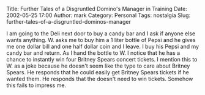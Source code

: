 Title: Further Tales of a Disgruntled Domino's Manager in Training
Date: 2002-05-25 17:00
Author: mark
Category: Personal
Tags: nostalgia
Slug: further-tales-of-a-disgruntled-dominos-manager

I am going to the Deli next door to buy a candy bar and I ask if anyone else wants anything. W. asks me to buy him a 1 liter bottle of Pepsi and he gives me one dollar bill and one half dollar coin and I leave. I buy his Pepsi and my candy bar and return. As I hand the bottle to W. I notice that he has a chance to instantly win four Britney Spears concert tickets. I mention this to W. as a joke because he doesn't seem like the type to care about Britney Spears. He responds that he could easily get Britney Spears tickets if he wanted them. He responds that the doesn't need to win tickets. Somehow this fails to impress me.
